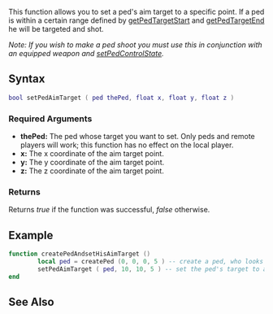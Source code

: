 This function allows you to set a ped's aim target to a specific point. If a ped is within a certain range defined by [getPedTargetStart](/docs/getpedtargetstart.md "wikilink") and [getPedTargetEnd](/docs/getpedtargetend.md "wikilink") he will be targeted and shot.

*Note: If you wish to make a ped shoot you must use this in conjunction with an equipped weapon and [setPedControlState](/docs/setpedcontrolstate.md "wikilink").*

Syntax
------

``` lua
bool setPedAimTarget ( ped thePed, float x, float y, float z )
```

### Required Arguments

-   **thePed:** The ped whose target you want to set. Only peds and remote players will work; this function has no effect on the local player.
-   **x:** The x coordinate of the aim target point.
-   **y:** The y coordinate of the aim target point.
-   **z:** The z coordinate of the aim target point.

### Returns

Returns *true* if the function was successful, *false* otherwise.

Example
-------

``` lua
function createPedAndsetHisAimTarget ()
        local ped = createPed (0, 0, 0, 5 ) -- create a ped, who looks like cj, in the middle of the map
        setPedAimTarget ( ped, 10, 10, 5 ) -- set the ped's target to a point in North-East
end
```

See Also
--------
